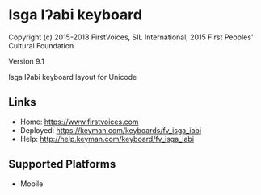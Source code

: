 Isga Iʔabi keyboard
======================

Copyright (c) 2015-2018 FirstVoices, SIL International, 2015 First Peoples' Cultural Foundation

Version 9.1

Isga Iʔabi keyboard layout for Unicode

Links
-----

 * Home:     <https://www.firstvoices.com>
 * Deployed: <https://keyman.com/keyboards/fv_isga_iabi>
 * Help:     <http://help.keyman.com/keyboard/fv_isga_iabi>
 
Supported Platforms
-------------------

 * Mobile
